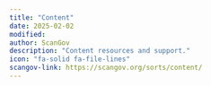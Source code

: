 ```yaml
---
title: "Content"
date: 2025-02-02
modified: 
author: ScanGov
description: "Content resources and support."
icon: "fa-solid fa-file-lines"
scangov-link: https://scangov.org/sorts/content/
---
```

